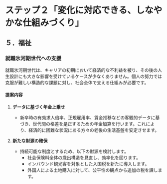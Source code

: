 # ステップ２「変化に対応できる、しなやかな仕組みづくり」
## ５．福祉

### 就職氷河期世代への支援

就職氷河期世代は、キャリアの初期において経済的な不利益を被り、その後の人生設計にも大きな影響を受けているケースが少なくありません。個人の努力では克服が難しい構造的な課題に対し、社会全体で支える仕組みが必要です。

#### 提案内容

1.  **データに基づく年金上乗せ**
    *   新卒時の有効求人倍率、正規雇用率、賃金推移などの客観的データに基づき、世代間の格差を是正するための年金加算を行います。これにより、経済的に困難な状況にある方々の老後の生活基盤を安定させます。

2.  **新たな財源の確保**
    *   持続可能な制度とするため、以下の財源を検討します。
        *   社会保険料全体の歳出構造を見直し、効率化を図ります。
        *   インバウンド観光客を対象とした入国税を新たに導入します。
        *   外国人による土地購入に対して、公平性の観点から追加の税を課します。